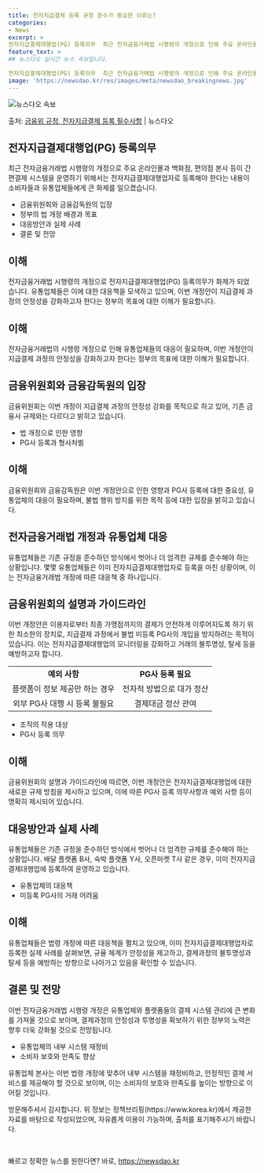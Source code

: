 ```yaml
---
title: 전자지급결제 등록 규정 준수가 중요한 이유는?
categories:
- News
excerpt: >
전자지급결제대행업(PG) 등록의무  최근 전자금융거래법 시행령의 개정으로 인해 주요 온라인몰과 백화점, 편의…
feature_text: >
## 뉴스다오 실시간 뉴스 속보입니다.

전자지급결제대행업(PG) 등록의무  최근 전자금융거래법 시행령의 개정으로 인해 주요 온라인몰과 백화점, 편의…
image: 'https://newsdao.kr/res/images/meta/newsdao_breakingnews.jpg'
---
```


![뉴스다오 속보](https://newsdao.kr/res/images/meta/newsdao_breakingnews.jpg)

<p>출처: <a href="https://newsdao.kr/4412" rel="dofollow">금융위 규정, 전자지급결제 등록 필수사항</a> | 뉴스다오</p>

<h2 data-ke-size="size26">전자지급결제대행업(PG) 등록의무</h2>
<p data-ke-size="size16">최근 전자금융거래법 시행령의 개정으로 주요 온라인몰과 백화점, 편의점 본사 등이 간편결제 시스템을 운영하기 위해서는 전자지급결제대행업자로 등록해야 한다는 내용이 소비자들과 유통업체들에게 큰 화제를 일으켰습니다.</p>
<ul>
<li>금융위원회와 금융감독원의 입장</li>
<li>정부의 법 개정 배경과 목표</li>
<li>대응방안과 실제 사례</li>
<li>결론 및 전망</li>
</ul>
<h2 data-ke-size="size26">이해</h2>
<p data-ke-size="size16">전자금융거래법 시행령의 개정으로 전자지급결제대행업(PG) 등록의무가 화제가 되었습니다. 유통업체들은 이에 대한 대응책을 모색하고 있으며, 이번 개정안이 지급결제 과정의 안정성을 강화하고자 한다는 정부의 목표에 대한 이해가 필요합니다.</p>
<h2 data-ke-size="size26">이해</h2>
<p data-ke-size="size16">전자금융거래법의 시행령 개정으로 인해 유통업체들의 대응이 필요하며, 이번 개정안이 지급결제 과정의 안정성을 강화하고자 한다는 정부의 목표에 대한 이해가 필요합니다.</p>
<h2 data-ke-size="size26">금융위원회와 금융감독원의 입장</h2>
<p data-ke-size="size16">금융위원회는 이번 개정이 지급결제 과정의 안정성 강화를 목적으로 하고 있어, 기존 금융사 규제와는 다르다고 밝히고 있습니다.</p>
<ul>
<li>법 개정으로 인한 영향</li>
<li>PG사 등록과 형사처벌</li>
</ul>
<h2 data-ke-size="size26">이해</h2>
<p data-ke-size="size16">금융위원회와 금융감독원은 이번 개정안으로 인한 영향과 PG사 등록에 대한 중요성, 유통업체의 대응이 필요하며, 불법 행위 방지를 위한 목적 등에 대한 입장을 밝히고 있습니다.</p>
<h2 data-ke-size="size26">전자금융거래법 개정과 유통업체 대응</h2>
<p data-ke-size="size16">유통업체들은 기존 규정을 준수하던 방식에서 벗어나 더 엄격한 규제를 준수해야 하는 상황입니다. 몇몇 유통업체들은 이미 전자지급결제대행업자로 등록을 마친 상황이며, 이는 전자금융거래법 개정에 따른 대응책 중 하나입니다.</p>
<h2 data-ke-size="size26">금융위원회의 설명과 가이드라인</h2>
<p data-ke-size="size16">이번 개정안은 이용자로부터 최종 가맹점까지의 결제가 안전하게 이루어지도록 하기 위한 최소한의 장치로, 지급결제 과정에서 불법 미등록 PG사의 개입을 방지하려는 목적이 있습니다. 이는 전자지급결제대행업의 모니터링을 강화하고 거래의 불투명성, 탈세 등을 예방하고자 합니다.</p>
<table>
<tr>
<td style="text-align: center; height: 17px;"><b>예외 사항</b></td>
<td style="text-align: center; height: 17px;"><b>PG사 등록 필요</b></td>
</tr>
<tr>
<td style="text-align: center; height: 17px;">플랫폼이 정보 제공만 하는 경우</td>
<td style="text-align: center; height: 17px;">전자적 방법으로 대가 정산</td>
</tr>
<tr>
<td style="text-align: center; height: 17px;">외부 PG사 대행 시 등록 불필요</td>
<td style="text-align: center; height: 17px;">결제대금 정산 관여</td>
</tr>
</table>
<ul>
<li>조직의 적용 대상</li>
<li>PG사 등록 의무</li>
</ul>
<h2 data-ke-size="size26">이해</h2>
<p data-ke-size="size16">금융위원회의 설명과 가이드라인에 따르면, 이번 개정안은 전자지급결제대행업에 대한 새로운 규제 방침을 제시하고 있으며, 이에 따른 PG사 등록 의무사항과 예외 사항 등이 명확히 제시되어 있습니다.</p>
<h2 data-ke-size="size26">대응방안과 실제 사례</h2>
<p data-ke-size="size16">유통업체들은 기존 규정을 준수하던 방식에서 벗어나 더 엄격한 규제를 준수해야 하는 상황입니다. 배달 플랫폼 B사, 숙박 플랫폼 Y사, 오픈마켓 T사 같은 경우, 이미 전자지급결제대행업에 등록하여 운영하고 있습니다.</p>
<ul>
<li>유통업체의 대응책</li>
<li>미등록 PG사의 거래 어려움</li>
</ul>
<h2 data-ke-size="size26">이해</h2>
<p data-ke-size="size16">유통업체들은 법령 개정에 따른 대응책을 펼치고 있으며, 이미 전자지급결제대행업자로 등록한 실제 사례를 살펴보면, 규율 체계가 안정성을 제고하고, 결제과정의 불투명성과 탈세 등을 예방하는 방향으로 나아가고 있음을 확인할 수 있습니다.</p>
<h2 data-ke-size="size26">결론 및 전망</h2>
<p data-ke-size="size16">이번 전자금융거래법 시행령 개정은 유통업체와 플랫폼들의 결제 시스템 관리에 큰 변화를 가져올 것으로 보이며, 결제과정의 안정성과 투명성을 확보하기 위한 정부의 노력은 향후 더욱 강화될 것으로 전망됩니다.</p>
<ul>
<li>유통업체의 내부 시스템 재정비</li>
<li>소비자 보호와 만족도 향상</li>
</ul>
<p data-ke-size="size16">유통업체 본사는 이번 법령 개정에 맞추어 내부 시스템을 재정비하고, 안정적인 결제 서비스를 제공해야 할 것으로 보이며, 이는 소비자의 보호와 만족도를 높이는 방향으로 이어질 것입니다.</p>
<p data-ke-size="size16">방문해주셔서 감사합니다. 위 정보는 정책브리핑(https://www.korea.kr)에서 제공한 자료를 바탕으로 작성되었으며, 자유롭게 이용이 가능하며, 출처를 표기해주시기 바랍니다.</p>
<p data-ke-size="size16">&nbsp;</p> 

빠르고 정확한 뉴스를 원한다면? 바로, <a href="https://newsdao.kr" rel="dofollow">https://newsdao.kr</a>


    
